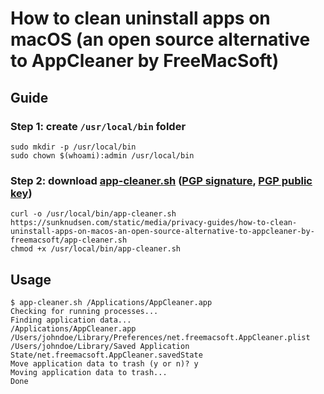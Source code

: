 <!--
Title: How to clean uninstall apps on macOS (an open source alternative to AppCleaner by FreeMacSoft)
Description: Learn how to clean uninstall apps on macOS (an open source alternative to AppCleaner by FreeMacSoft).
Author: Sun Knudsen <https://github.com/sunknudsen>
Contributors: Sun Knudsen <https://github.com/sunknudsen>
Reviewers:
Publication date: 2020-09-21T15:50:15.415Z
-->

# How to clean uninstall apps on macOS (an open source alternative to AppCleaner by FreeMacSoft)

## Guide

### Step 1: create `/usr/local/bin` folder

```shell
sudo mkdir -p /usr/local/bin
sudo chown $(whoami):admin /usr/local/bin
```

### Step 2: download [app-cleaner.sh](app-cleaner.sh) ([PGP signature](./app-cleaner.sh.sig), [PGP public key](https://sunknudsen.com/sunknudsen.asc))

```shell
curl -o /usr/local/bin/app-cleaner.sh https://sunknudsen.com/static/media/privacy-guides/how-to-clean-uninstall-apps-on-macos-an-open-source-alternative-to-appcleaner-by-freemacsoft/app-cleaner.sh
chmod +x /usr/local/bin/app-cleaner.sh
```

## Usage

```console
$ app-cleaner.sh /Applications/AppCleaner.app
Checking for running processes...
Finding application data...
/Applications/AppCleaner.app
/Users/johndoe/Library/Preferences/net.freemacsoft.AppCleaner.plist
/Users/johndoe/Library/Saved Application State/net.freemacsoft.AppCleaner.savedState
Move application data to trash (y or n)? y
Moving application data to trash...
Done
```
